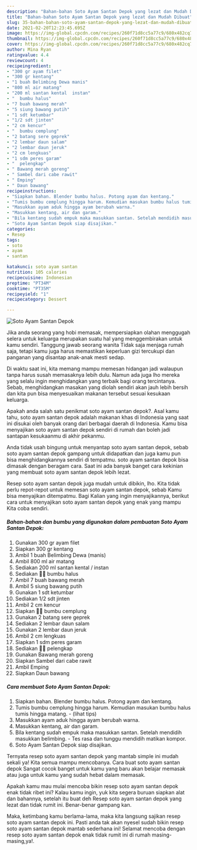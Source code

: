 ```yaml
---
description: "Bahan-bahan Soto Ayam Santan Depok yang lezat dan Mudah Dibuat"
title: "Bahan-bahan Soto Ayam Santan Depok yang lezat dan Mudah Dibuat"
slug: 35-bahan-bahan-soto-ayam-santan-depok-yang-lezat-dan-mudah-dibuat
date: 2021-02-20T12:23:45.695Z
image: https://img-global.cpcdn.com/recipes/260f71d8cc5a77c9/680x482cq70/soto-ayam-santan-depok-foto-resep-utama.jpg
thumbnail: https://img-global.cpcdn.com/recipes/260f71d8cc5a77c9/680x482cq70/soto-ayam-santan-depok-foto-resep-utama.jpg
cover: https://img-global.cpcdn.com/recipes/260f71d8cc5a77c9/680x482cq70/soto-ayam-santan-depok-foto-resep-utama.jpg
author: Mina Ryan
ratingvalue: 4.4
reviewcount: 4
recipeingredient:
- "300 gr ayam filet"
- "300 gr kentang"
- "1 buah Belimbing Dewa manis"
- "800 ml air matang"
- "200 ml santan kental  instan"
- "  bumbu halus"
- "7 buah bawang merah"
- "5 siung bawang putih"
- "1 sdt ketumbar"
- "1/2 sdt jinten"
- "2 cm kencur"
- "  bumbu cemplung"
- "2 batang sere geprek"
- "2 lembar daun salam"
- "2 lembar daun jeruk"
- "2 cm lengkuas"
- "1 sdm peres garam"
- "  pelengkap"
- " Bawang merah goreng"
- " Sambel dari cabe rawit"
- " Emping"
- " Daun bawang"
recipeinstructions:
- "Siapkan bahan. Blender bumbu halus. Potong ayam dan kentang."
- "Tumis bumbu cemplung hingga harum. Kemudian masukan bumbu halus tumis hingga matang.           (lihat tips)"
- "Masukkan ayam aduk hingga ayam berubah warna."
- "Masukkan kentang, air dan garam."
- "Bila kentang sudah empuk maka masukkan santan. Setelah mendidih masukkan belimbing. Tes rasa dan tunggu mendidih matikan kompor."
- "Soto Ayam Santan Depok siap disajikan."
categories:
- Resep
tags:
- soto
- ayam
- santan

katakunci: soto ayam santan 
nutrition: 105 calories
recipecuisine: Indonesian
preptime: "PT34M"
cooktime: "PT35M"
recipeyield: "1"
recipecategory: Dessert

---
```



![Soto Ayam Santan Depok](https://img-global.cpcdn.com/recipes/260f71d8cc5a77c9/680x482cq70/soto-ayam-santan-depok-foto-resep-utama.jpg)

Jika anda seorang yang hobi memasak, mempersiapkan olahan menggugah selera untuk keluarga merupakan suatu hal yang menggembirakan untuk kamu sendiri. Tanggung jawab seorang  wanita Tidak saja menjaga rumah saja, tetapi kamu juga harus memastikan keperluan gizi tercukupi dan panganan yang disantap anak-anak mesti sedap.

Di waktu  saat ini, kita memang mampu memesan hidangan jadi walaupun tanpa harus susah memasaknya lebih dulu. Namun ada juga lho mereka yang selalu ingin menghidangkan yang terbaik bagi orang tercintanya. Sebab, menghidangkan masakan yang diolah sendiri akan jauh lebih bersih dan kita pun bisa menyesuaikan makanan tersebut sesuai kesukaan keluarga. 



Apakah anda salah satu penikmat soto ayam santan depok?. Asal kamu tahu, soto ayam santan depok adalah makanan khas di Indonesia yang saat ini disukai oleh banyak orang dari berbagai daerah di Indonesia. Kamu bisa menyajikan soto ayam santan depok sendiri di rumah dan boleh jadi santapan kesukaanmu di akhir pekanmu.

Anda tidak usah bingung untuk menyantap soto ayam santan depok, sebab soto ayam santan depok gampang untuk didapatkan dan juga kamu pun bisa menghidangkannya sendiri di tempatmu. soto ayam santan depok bisa dimasak dengan beragam cara. Saat ini ada banyak banget cara kekinian yang membuat soto ayam santan depok lebih lezat.

Resep soto ayam santan depok juga mudah untuk dibikin, lho. Kita tidak perlu repot-repot untuk memesan soto ayam santan depok, sebab Kamu bisa menyajikan ditempatmu. Bagi Kalian yang ingin menyajikannya, berikut cara untuk menyajikan soto ayam santan depok yang enak yang mampu Kita coba sendiri.

<!--inarticleads1-->

##### Bahan-bahan dan bumbu yang digunakan dalam pembuatan Soto Ayam Santan Depok:

1. Gunakan 300 gr ayam filet
1. Siapkan 300 gr kentang
1. Ambil 1 buah Belimbing Dewa (manis)
1. Ambil 800 ml air matang
1. Sediakan 200 ml santan kental / instan
1. Sediakan  🧄🧄 bumbu halus
1. Ambil 7 buah bawang merah
1. Ambil 5 siung bawang putih
1. Gunakan 1 sdt ketumbar
1. Sediakan 1/2 sdt jinten
1. Ambil 2 cm kencur
1. Siapkan  🧄🧄 bumbu cemplung
1. Gunakan 2 batang sere geprek
1. Sediakan 2 lembar daun salam
1. Gunakan 2 lembar daun jeruk
1. Ambil 2 cm lengkuas
1. Siapkan 1 sdm peres garam
1. Sediakan  🧄🧄 pelengkap
1. Gunakan  Bawang merah goreng
1. Siapkan  Sambel dari cabe rawit
1. Ambil  Emping
1. Siapkan  Daun bawang




<!--inarticleads2-->

##### Cara membuat Soto Ayam Santan Depok:

1. Siapkan bahan. Blender bumbu halus. Potong ayam dan kentang.
1. Tumis bumbu cemplung hingga harum. Kemudian masukan bumbu halus tumis hingga matang. -           (lihat tips)
1. Masukkan ayam aduk hingga ayam berubah warna.
1. Masukkan kentang, air dan garam.
1. Bila kentang sudah empuk maka masukkan santan. Setelah mendidih masukkan belimbing. - Tes rasa dan tunggu mendidih matikan kompor.
1. Soto Ayam Santan Depok siap disajikan.




Ternyata resep soto ayam santan depok yang mantab simple ini mudah sekali ya! Kita semua mampu mencobanya. Cara buat soto ayam santan depok Sangat cocok banget untuk kamu yang baru akan belajar memasak atau juga untuk kamu yang sudah hebat dalam memasak.

Apakah kamu mau mulai mencoba bikin resep soto ayam santan depok enak tidak ribet ini? Kalau kamu ingin, yuk kita segera buruan siapkan alat dan bahannya, setelah itu buat deh Resep soto ayam santan depok yang lezat dan tidak rumit ini. Benar-benar gampang kan. 

Maka, ketimbang kamu berlama-lama, maka kita langsung sajikan resep soto ayam santan depok ini. Pasti anda tak akan nyesel sudah bikin resep soto ayam santan depok mantab sederhana ini! Selamat mencoba dengan resep soto ayam santan depok enak tidak rumit ini di rumah masing-masing,ya!.

